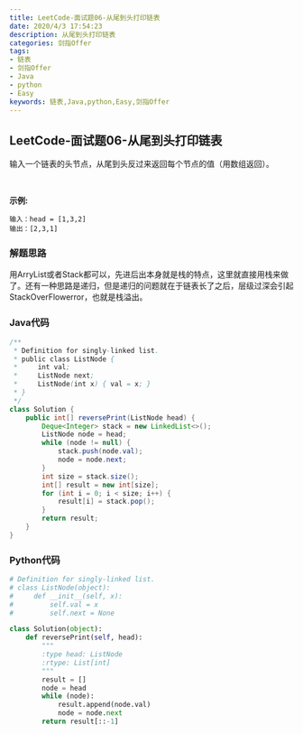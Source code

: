 ```yaml
---
title: LeetCode-面试题06-从尾到头打印链表
date: 2020/4/3 17:54:23
description: 从尾到头打印链表
categories: 剑指Offer
tags: 
- 链表
- 剑指Offer
- Java
- python
- Easy
keywords: 链表,Java,python,Easy,剑指Offer
---
```


## LeetCode-面试题06-从尾到头打印链表

输入一个链表的头节点，从尾到头反过来返回每个节点的值（用数组返回）。

 <!--more-->

**示例:**

```
输入：head = [1,3,2]
输出：[2,3,1]
```

### 解题思路

用ArryList或者Stack都可以，先进后出本身就是栈的特点，这里就直接用栈来做了。还有一种思路是递归，但是递归的问题就在于链表长了之后，层级过深会引起StackOverFlowerror，也就是栈溢出。

### Java代码

```java
/**
 * Definition for singly-linked list.
 * public class ListNode {
 *     int val;
 *     ListNode next;
 *     ListNode(int x) { val = x; }
 * }
 */
class Solution {
    public int[] reversePrint(ListNode head) {
        Deque<Integer> stack = new LinkedList<>();
        ListNode node = head;
        while (node != null) {
            stack.push(node.val);
            node = node.next;
        }
        int size = stack.size();
        int[] result = new int[size];
        for (int i = 0; i < size; i++) {
            result[i] = stack.pop();
        }
        return result;
    }
}
```

### Python代码

```python
# Definition for singly-linked list.
# class ListNode(object):
#     def __init__(self, x):
#         self.val = x
#         self.next = None

class Solution(object):
    def reversePrint(self, head):
        """
        :type head: ListNode
        :rtype: List[int]
        """
        result = []
        node = head
        while (node):
            result.append(node.val)
            node = node.next
        return result[::-1]
```

